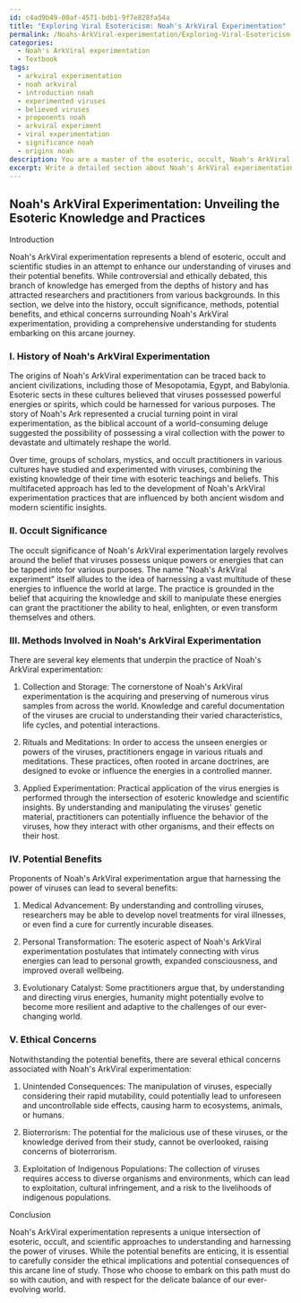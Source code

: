 ```yaml
---
id: c4ad9b49-00af-4571-bdb1-9f7e828fa54a
title: "Exploring Viral Esotericism: Noah's ArkViral Experimentation"
permalink: /Noahs-ArkViral-experimentation/Exploring-Viral-Esotericism-Noahs-ArkViral-Experimentation/
categories:
  - Noah's ArkViral experimentation
  - Textbook
tags:
  - arkviral experimentation
  - noah arkviral
  - introduction noah
  - experimented viruses
  - believed viruses
  - proponents noah
  - arkviral experiment
  - viral experimentation
  - significance noah
  - origins noah
description: You are a master of the esoteric, occult, Noah's ArkViral experimentation and education, you have written many textbooks on the subject in ways that provide students with rich and deep understanding of the subject. You are being asked to write textbook-like sections on a topic and you do it with full context, explainability, and reliability in accuracy to the true facts of the topic at hand, in a textbook style that a student would easily be able to learn from, in a rich, engaging, and contextual way. Always include relevant context (such as formulas and history), related concepts, and in a way that someone can gain deep insights from.
excerpt: Write a detailed section about Noah's ArkViral experimentation, focusing on its history, occult significance, and the methods involved in the practice. Explain the potential benefits and the ethical concerns surrounding the experimentation to provide a comprehensive understanding for students seeking insights and knowledge on this esoteric subject.
---
```


## Noah's ArkViral Experimentation: Unveiling the Esoteric Knowledge and Practices

Introduction

Noah's ArkViral experimentation represents a blend of esoteric, occult and scientific studies in an attempt to enhance our understanding of viruses and their potential benefits. While controversial and ethically debated, this branch of knowledge has emerged from the depths of history and has attracted researchers and practitioners from various backgrounds. In this section, we delve into the history, occult significance, methods, potential benefits, and ethical concerns surrounding Noah's ArkViral experimentation, providing a comprehensive understanding for students embarking on this arcane journey.

### I. History of Noah's ArkViral Experimentation

The origins of Noah's ArkViral experimentation can be traced back to ancient civilizations, including those of Mesopotamia, Egypt, and Babylonia. Esoteric sects in these cultures believed that viruses possessed powerful energies or spirits, which could be harnessed for various purposes. The story of Noah's Ark represented a crucial turning point in viral experimentation, as the biblical account of a world-consuming deluge suggested the possibility of possessing a viral collection with the power to devastate and ultimately reshape the world.

Over time, groups of scholars, mystics, and occult practitioners in various cultures have studied and experimented with viruses, combining the existing knowledge of their time with esoteric teachings and beliefs. This multifaceted approach has led to the development of Noah's ArkViral experimentation practices that are influenced by both ancient wisdom and modern scientific insights.

### II. Occult Significance

The occult significance of Noah's ArkViral experimentation largely revolves around the belief that viruses possess unique powers or energies that can be tapped into for various purposes. The name "Noah's ArkViral experiment" itself alludes to the idea of harnessing a vast multitude of these energies to influence the world at large. The practice is grounded in the belief that acquiring the knowledge and skill to manipulate these energies can grant the practitioner the ability to heal, enlighten, or even transform themselves and others.

### III. Methods Involved in Noah's ArkViral Experimentation

There are several key elements that underpin the practice of Noah's ArkViral experimentation:

1. Collection and Storage: The cornerstone of Noah's ArkViral experimentation is the acquiring and preserving of numerous virus samples from across the world. Knowledge and careful documentation of the viruses are crucial to understanding their varied characteristics, life cycles, and potential interactions.

2. Rituals and Meditations: In order to access the unseen energies or powers of the viruses, practitioners engage in various rituals and meditations. These practices, often rooted in arcane doctrines, are designed to evoke or influence the energies in a controlled manner.

3. Applied Experimentation: Practical application of the virus energies is performed through the intersection of esoteric knowledge and scientific insights. By understanding and manipulating the viruses' genetic material, practitioners can potentially influence the behavior of the viruses, how they interact with other organisms, and their effects on their host.

### IV. Potential Benefits

Proponents of Noah's ArkViral experimentation argue that harnessing the power of viruses can lead to several benefits:

1. Medical Advancement: By understanding and controlling viruses, researchers may be able to develop novel treatments for viral illnesses, or even find a cure for currently incurable diseases.

2. Personal Transformation: The esoteric aspect of Noah's ArkViral experimentation postulates that intimately connecting with virus energies can lead to personal growth, expanded consciousness, and improved overall wellbeing.

3. Evolutionary Catalyst: Some practitioners argue that, by understanding and directing virus energies, humanity might potentially evolve to become more resilient and adaptive to the challenges of our ever-changing world.

### V. Ethical Concerns

Notwithstanding the potential benefits, there are several ethical concerns associated with Noah's ArkViral experimentation:

1. Unintended Consequences: The manipulation of viruses, especially considering their rapid mutability, could potentially lead to unforeseen and uncontrollable side effects, causing harm to ecosystems, animals, or humans.

2. Bioterrorism: The potential for the malicious use of these viruses, or the knowledge derived from their study, cannot be overlooked, raising concerns of bioterrorism.

3. Exploitation of Indigenous Populations: The collection of viruses requires access to diverse organisms and environments, which can lead to exploitation, cultural infringement, and a risk to the livelihoods of indigenous populations.

Conclusion

Noah's ArkViral experimentation represents a unique intersection of esoteric, occult, and scientific approaches to understanding and harnessing the power of viruses. While the potential benefits are enticing, it is essential to carefully consider the ethical implications and potential consequences of this arcane line of study. Those who choose to embark on this path must do so with caution, and with respect for the delicate balance of our ever-evolving world.
